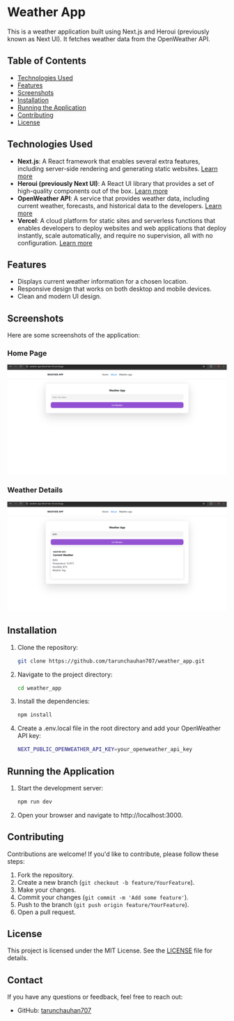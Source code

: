 ﻿# Weather App
This is a weather application built using Next.js and Heroui (previously known as Next UI). It fetches weather data from the OpenWeather API.

## Table of Contents

- [Technologies Used](#technologies-used)
- [Features](#features)
- [Screenshots](#screenshots)
- [Installation](#installation)
- [Running the Application](#running-the-application)
- [Contributing](#contributing)
- [License](#license)

  
## Technologies Used

- **Next.js**: A React framework that enables several extra features, including server-side rendering and generating static websites.
   [Learn more](https://nextjs.org/)
- **Heroui (previously Next UI)**: A React UI library that provides a set of high-quality components out of the box.
  [Learn more](https://nextui.org/)
- **OpenWeather API**: A service that provides weather data, including current weather, forecasts, and historical data to the developers.
   [Learn more](https://openweathermap.org/api)
- **Vercel**: A cloud platform for static sites and serverless functions that enables developers to deploy websites and web applications that deploy instantly, scale automatically, and require no supervision, all with no configuration.
  [Learn more](https://vercel.com/)

## Features

- Displays current weather information for a chosen location.
- Responsive design that works on both desktop and mobile devices.
- Clean and modern UI design.

## Screenshots

Here are some screenshots of the application:

### Home Page
![Home Page](screenshots/home_page.png)

### Weather Details
![Weather Details](screenshots/weather_details.png)

## Installation

1. Clone the repository:
   ```bash
   git clone https://github.com/tarunchauhan707/weather_app.git
   ```
2. Navigate to the project directory:
   ```bash
   cd weather_app
   ```
3. Install the dependencies:
   ```bash
   npm install
   ```
4. Create a .env.local file in the root directory and add your OpenWeather API key:
   ```bash
   NEXT_PUBLIC_OPENWEATHER_API_KEY=your_openweather_api_key
   ```

## Running the Application

1. Start the development server:
   ```bash
   npm run dev
   ```
2. Open your browser and navigate to http://localhost:3000.


## Contributing
Contributions are welcome! If you'd like to contribute, please follow these steps:

1. Fork the repository.
2. Create a new branch (`git checkout -b feature/YourFeature`).
3. Make your changes.
4. Commit your changes (`git commit -m 'Add some feature'`).
5. Push to the branch (`git push origin feature/YourFeature`).
6. Open a pull request.

## License
This project is licensed under the MIT License. See the [LICENSE](LICENSE) file for details.

## Contact
If you have any questions or feedback, feel free to reach out:
- GitHub: [tarunchauhan707](https://github.com/tarunchauhan707)

  
